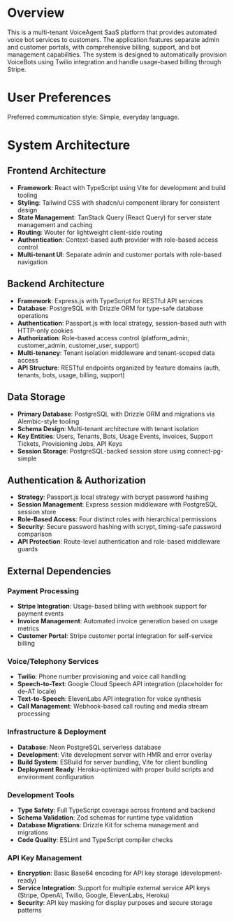 # Overview

This is a multi-tenant VoiceAgent SaaS platform that provides automated voice bot services to customers. The application features separate admin and customer portals, with comprehensive billing, support, and bot management capabilities. The system is designed to automatically provision VoiceBots using Twilio integration and handle usage-based billing through Stripe.

# User Preferences

Preferred communication style: Simple, everyday language.

# System Architecture

## Frontend Architecture
- **Framework**: React with TypeScript using Vite for development and build tooling
- **Styling**: Tailwind CSS with shadcn/ui component library for consistent design
- **State Management**: TanStack Query (React Query) for server state management and caching
- **Routing**: Wouter for lightweight client-side routing
- **Authentication**: Context-based auth provider with role-based access control
- **Multi-tenant UI**: Separate admin and customer portals with role-based navigation

## Backend Architecture
- **Framework**: Express.js with TypeScript for RESTful API services
- **Database**: PostgreSQL with Drizzle ORM for type-safe database operations
- **Authentication**: Passport.js with local strategy, session-based auth with HTTP-only cookies
- **Authorization**: Role-based access control (platform_admin, customer_admin, customer_user, support)
- **Multi-tenancy**: Tenant isolation middleware and tenant-scoped data access
- **API Structure**: RESTful endpoints organized by feature domains (auth, tenants, bots, usage, billing, support)

## Data Storage
- **Primary Database**: PostgreSQL with Drizzle ORM and migrations via Alembic-style tooling
- **Schema Design**: Multi-tenant architecture with tenant isolation
- **Key Entities**: Users, Tenants, Bots, Usage Events, Invoices, Support Tickets, Provisioning Jobs, API Keys
- **Session Storage**: PostgreSQL-backed session store using connect-pg-simple

## Authentication & Authorization
- **Strategy**: Passport.js local strategy with bcrypt password hashing
- **Session Management**: Express session middleware with PostgreSQL session store
- **Role-Based Access**: Four distinct roles with hierarchical permissions
- **Security**: Secure password hashing with scrypt, timing-safe password comparison
- **API Protection**: Route-level authentication and role-based middleware guards

## External Dependencies

### Payment Processing
- **Stripe Integration**: Usage-based billing with webhook support for payment events
- **Invoice Management**: Automated invoice generation based on usage metrics
- **Customer Portal**: Stripe customer portal integration for self-service billing

### Voice/Telephony Services
- **Twilio**: Phone number provisioning and voice call handling
- **Speech-to-Text**: Google Cloud Speech API integration (placeholder for de-AT locale)
- **Text-to-Speech**: ElevenLabs API integration for voice synthesis
- **Call Management**: Webhook-based call routing and media stream processing

### Infrastructure & Deployment
- **Database**: Neon PostgreSQL serverless database
- **Development**: Vite development server with HMR and error overlay
- **Build System**: ESBuild for server bundling, Vite for client bundling
- **Deployment Ready**: Heroku-optimized with proper build scripts and environment configuration

### Development Tools
- **Type Safety**: Full TypeScript coverage across frontend and backend
- **Schema Validation**: Zod schemas for runtime type validation
- **Database Migrations**: Drizzle Kit for schema management and migrations
- **Code Quality**: ESLint and TypeScript compiler checks

### API Key Management
- **Encryption**: Basic Base64 encoding for API key storage (development-ready)
- **Service Integration**: Support for multiple external service API keys (Stripe, OpenAI, Twilio, Google, ElevenLabs, Heroku)
- **Security**: API key masking for display purposes and secure storage patterns